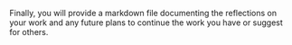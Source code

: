 Finally, you will provide a markdown file documenting the reflections on your work and any future plans to continue the work you have or suggest for others.
